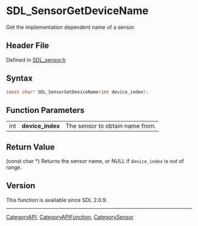 # SDL_SensorGetDeviceName

Get the implementation dependent name of a sensor.

## Header File

Defined in [SDL_sensor.h](https://github.com/libsdl-org/SDL/blob/SDL2/include/SDL_sensor.h)

## Syntax

```c
const char* SDL_SensorGetDeviceName(int device_index);
```

## Function Parameters

|     |                  |                                 |
| --- | ---------------- | ------------------------------- |
| int | **device_index** | The sensor to obtain name from. |

## Return Value

(const char *) Returns the sensor name, or NULL if `device_index` is out of
range.

## Version

This function is available since SDL 2.0.9.





----
[CategoryAPI](CategoryAPI), [CategoryAPIFunction](CategoryAPIFunction), [CategorySensor](CategorySensor)

